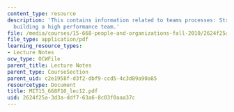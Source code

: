 ```yaml
---
content_type: resource
description: 'This contains information related to teams processes: Strategies for
  building a high performance team.'
file: /media/courses/15-668-people-and-organizations-fall-2010/2624f25a3d3addf763a68c03f0aaa37c_MIT15_668F10_lec12.pdf
file_type: application/pdf
learning_resource_types:
- Lecture Notes
ocw_type: OCWFile
parent_title: Lecture Notes
parent_type: CourseSection
parent_uid: c2e1958f-d3f2-dbf9-ccd5-4c3d89a90a85
resourcetype: Document
title: MIT15_668F10_lec12.pdf
uid: 2624f25a-3d3a-ddf7-63a6-8c03f0aaa37c
---
```

